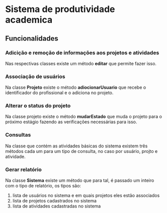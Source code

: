 # Sistema de produtividade academica

## Funcionalidades

### Adicição e remoção de informações aos projetos  e atividades
Nas respectivas classes existe um método **editar** que permite fazer isso.

### Associação de usuários
Na classe **Projeto** existe o método **adiocionarUsuario** que recebe o identificador do profissional e o adiciona no projeto.

### Alterar o status do projeto

Na classe projeto existe o método **mudarEstado** que muda o projeto para o próximo estágio fazendo as verificações necessárias para isso.

### Consultas
Na classe que contém as atividades básicas do sistema existem três métodos cada um para um tipo de consulta, no caso por usuário, projto e atividade.

### Gerar relatório
Na classe **Sistema** existe um método que para tal, é passado um inteiro com o tipo de relatório, os tipos são:
  1. lista de usuários no sistema e em quais projetos eles estão associados
  2. lista de projetos cadastrados no sistema
  3. lista de atividades cadastradas no sistema


